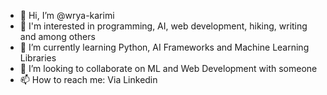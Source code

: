 - 👋 Hi, I’m @wrya-karimi
- 👀  I'm interested in programming, AI, web development, hiking, writing and among others
- 🌱 I’m currently learning Python, AI Frameworks and Machine Learning Libraries 
- 💞️ I’m looking to collaborate on ML and Web Development with someone
- 📫 How to reach me: Via Linkedin

<!---
wrya-karimi/wrya-karimi is a ✨ special ✨ repository because its `README.md` (this file) appears on your GitHub profile.
You can click the Preview link to take a look at your changes.
--->
